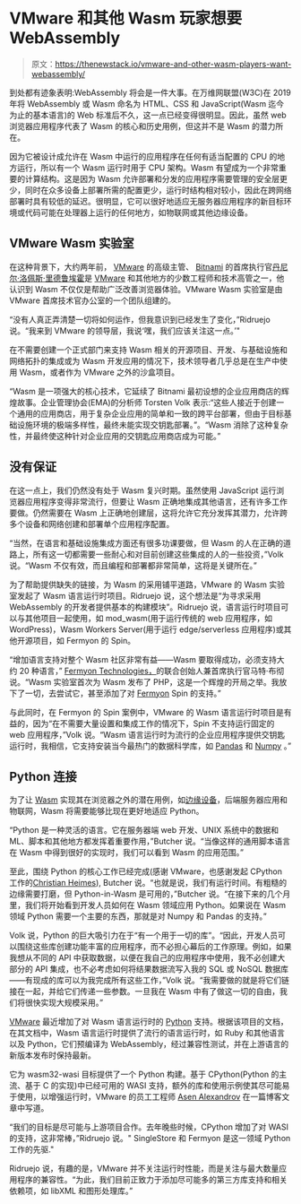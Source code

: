 # VMware 和其他 Wasm 玩家想要 WebAssembly

> 原文：<https://thenewstack.io/vmware-and-other-wasm-players-want-webassembly/>

到处都有迹象表明:WebAssembly 将会是一件大事。在万维网联盟(W3C)在 2019 年将 WebAssembly 或 Wasm 命名为 HTML、CSS 和 JavaScript(Wasm 迄今为止的基本语言)的 Web 标准后不久，这一点已经变得很明显。因此，虽然 web 浏览器应用程序代表了 Wasm 的核心和历史用例，但这并不是 Wasm 的潜力所在。

因为它被设计成允许在 Wasm 中运行的应用程序在任何有适当配置的 CPU 的地方运行，所以有一个 Wasm 运行时用于 CPU 架构。Wasm 有望成为一个非常重要的计算结构。这是因为 Wasm 允许部署和分发的应用程序需要管理的安全层更少，同时在众多设备上部署所需的配置更少，运行时结构相对较小，因此在跨网络部署时具有较低的延迟。很明显，它可以很好地适应无服务器应用程序的新目标环境或代码可能在处理器上运行的任何地方，如物联网或其他边缘设备。

## VMware Wasm 实验室

在这种背景下，大约两年前， [VMware](https://www.vmware.com/) 的高级主管、 [Bitnami](https://bitnami.com/) 的首席执行官[丹尼尔·洛佩斯·里德鲁埃霍](https://www.linkedin.com/in/ridruejo)是 [VMware](https://tanzu.vmware.com?utm_content=inline-mention) 和其他地方的少数工程师和技术高管之一，他认识到 Wasm 不仅仅是帮助广泛改善浏览器体验。VMware Wasm 实验室是由 VMware 首席技术官办公室的一个团队组建的。

“没有人真正弄清楚一切将如何运作，但我意识到已经发生了变化，”Ridruejo 说。“我来到 VMware 的领导层，我说‘嘿，我们应该关注这一点。’"

在不需要创建一个正式部门来支持 Wasm 相关的开源项目、开发、与基础设施和网络拓扑的集成或为 Wasm 开发应用的情况下，技术领导者几乎总是在生产中使用 Wasm，或者作为 VMware 之外的沙盒项目。

“Wasm 是一项强大的核心技术，它延续了 Bitnami 最初设想的企业应用商店的辉煌故事。企业管理协会(EMA)的分析师 Torsten Volk 表示:“这些人接近于创建一个通用的应用商店，用于复杂企业应用的简单和一致的跨平台部署，但由于目标基础设施环境的极端多样性，最终未能实现交钥匙部署。”。“Wasm 消除了这种复杂性，并最终使这种针对企业应用的交钥匙应用商店成为可能。”

## 没有保证

在这一点上，我们仍然没有处于 Wasm 复兴时期。虽然使用 JavaScript 运行浏览器应用程序变得非常流行，但要让 Wasm 正确地集成其他语言，还有许多工作要做。仍然需要在 Wasm 上正确地创建层，这将允许它充分发挥其潜力，允许跨多个设备和网络创建和部署单个应用程序配置。

“当然，在语言和基础设施集成方面还有很多功课要做，但 Wasm 的人在正确的道路上，所有这一切都需要一些耐心和对目前创建这些集成的人的一些投资，”Volk 说。“Wasm 不仅有效，而且编程和部署都非常简单，这将是关键所在。”

为了帮助提供缺失的链接，为 Wasm 的采用铺平道路，VMware 的 Wasm 实验室发起了 Wasm 语言运行时项目。Ridruejo 说，这个想法是“为寻求采用 WebAssembly 的开发者提供基本的构建模块”。Ridruejo 说，语言运行时项目可以与其他项目一起使用，如 mod_wasm(用于运行传统的 web 应用程序，如 WordPress)，Wasm Workers Server(用于运行 edge/serverless 应用程序)或其他开源项目，如 Fermyon 的 Spin。

“增加语言支持对整个 Wasm 社区非常有益——Wasm 要取得成功，必须支持大约 20 种语言，” [Fermyon Technologies，](https://thenewstack.io/webassembly-5-predictions-for-2023/)的联合创始人兼首席执行官马特·布彻说。“Wasm 实验室首次为 Wasm 发布了 PHP，这是一个辉煌的开局之举。我放下了一切，去尝试它，甚至添加了对 [Fermyon](https://www.fermyon.com/?utm_content=inline-mention) Spin 的支持。”

与此同时，在 Fermyon 的 Spin 案例中，VMware 的 Wasm 语言运行时项目是有益的，因为“在不需要大量设置和集成工作的情况下，Spin 不支持运行固定的 web 应用程序，”Volk 说。“Wasm 语言运行时为流行的企业应用程序提供交钥匙运行时，我相信，它支持安装当今最热门的数据科学库，如 [Pandas](https://pandas.pydata.org/) 和 [Numpy](https://numpy.org/) 。”

## Python 连接

为了让 [Wasm](https://thenewstack.io/wasm-for-the-frontend-a-look-at-developer-uses/) 实现其在浏览器之外的潜在用例，如[边缘设备](https://thenewstack.io/the-benefits-of-using-microservices-for-edge-devices/)，后端服务器应用和物联网，Wasm 将需要能够比现在更好地适应 Python。

“Python 是一种灵活的语言。它在服务器端 web 开发、UNIX 系统中的数据和 ML、脚本和其他地方都发挥着重要作用，”Butcher 说。“当像这样的通用脚本语言在 Wasm 中得到很好的实现时，我们可以看到 Wasm 的应用范围。”

至此，围绕 Python 的核心工作已经完成(感谢 VMware，也感谢发起 CPython 工作的[Christian Heimes](https://www.linkedin.com/in/christianheimes/?originalSubdomain=de)), Butcher 说。“也就是说，我们有运行时间。有粗糙的边缘需要打磨，但 Python-in-Wasm 是可用的，”Butcher 说。“在接下来的几个月里，我们将开始看到开发人员如何在 Wasm 领域应用 Python。如果说在 Wasm 领域 Python 需要一个主要的东西，那就是对 Numpy 和 Pandas 的支持。”

Volk 说，Python 的巨大吸引力在于“有一个用于一切的库”。“因此，开发人员可以围绕这些库创建功能丰富的应用程序，而不必担心幕后的工作原理。例如，如果我想从不同的 API 中获取数据，以便在我自己的应用程序中使用，我不必创建大部分的 API 集成，也不必考虑如何将结果数据流写入我的 SQL 或 NoSQL 数据库——有现成的库可以为我完成所有这些工作，”Volk 说。“我需要做的就是将它们链接在一起，并给它们传递一些参数。一旦我在 Wasm 中有了做这一切的自由，我们将很快实现大规模采用。”

[VMware](https://thenewstack.io/vmware-targets-the-platform-engineer/) 最近增加了对 Wasm 语言运行时的 [Python](https://thenewstack.io/an-introduction-to-python-for-non-programmers/) 支持。根据该项目的文档，在其文档中，Wasm 语言运行时提供了流行的语言运行时，如 Ruby 和其他语言以及 Python，它们预编译为 WebAssembly，经过兼容性测试，并在上游语言的新版本发布时保持最新。

它为 wasm32-wasi 目标提供了一个 Python 构建。基于 CPython(Python 的主流、基于 C 的实现)中已经可用的 WASI 支持，额外的库和使用示例使其尽可能易于使用，以增强运行时，VMware 的员工工程师 [Asen Alexandrov](https://www.linkedin.com/in/asen-alexandrov-5546a122?originalSubdomain=bg) 在一篇博客文章中写道。

“我们的目标是尽可能与上游项目合作。去年晚些时候，CPython 增加了对 WASI 的支持，这非常棒，”Ridruejo 说。" SingleStore 和 Fermyon 是这一领域 Python 工作的先驱."

Ridruejo 说，有趣的是，VMware 并不关注运行时性能，而是关注与最大数量应用程序的兼容性。“为此，我们目前正致力于添加尽可能多的第三方库支持和相关依赖项，如 libXML 和图形处理库。”

<svg xmlns:xlink="http://www.w3.org/1999/xlink" viewBox="0 0 68 31" version="1.1"><title>Group</title> <desc>Created with Sketch.</desc></svg>